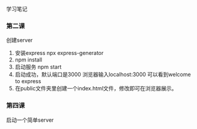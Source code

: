 学习笔记
### 第二课
创建server
1. 安装express
npx express-generator
2. npm install
3. 启动服务
npm start
4. 启动成功，默认端口是3000
浏览器输入localhost:3000 可以看到welcome to express
5. 在public文件夹里创建一个index.html文件，修改即可在浏览器展示。

### 第四课
启动一个简单server